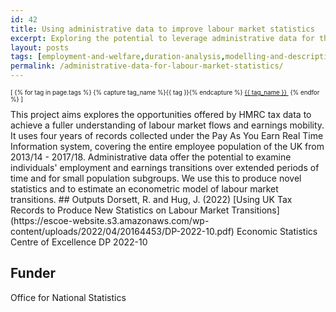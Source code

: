 ```yaml
---
id: 42
title: Using administrative data to improve labour market statistics
excerpt: Exploring the potential to leverage administrative data for the production of labour market statistics
layout: posts
tags: [employment-and-welfare,duration-analysis,modelling-and-descriptives]
permalink: /administrative-data-for-labour-market-statistics/
---
```

<div>
  <p style="font-size:.7em;">
    [
    {% for tag in page.tags %}
      {% capture tag_name %}{{ tag }}{% endcapture %}
      <a href="/{{ tag_name }}"><nobr>{{ tag_name }}</nobr>&nbsp;</a>
    {% endfor %}
    ]
  </p>
</div>
This project aims explores the opportunities offered by HMRC tax data to achieve a fuller understanding of labour market flows and earnings mobility. It uses four years of records collected under the Pay As You Earn Real Time Information system, covering the entire employee population of the UK from 2013/14 - 2017/18. Administrative data offer the potential to examine individuals' employment and earnings transitions over extended periods of time and for small population subgroups.  We use this to produce novel statistics and to estimate an econometric model of labour market transitions.
## Outputs
Dorsett, R. and Hug, J. (2022) [Using UK Tax Records to Produce New Statistics on Labour Market Transitions](https://escoe-website.s3.amazonaws.com/wp-content/uploads/2022/04/20164453/DP-2022-10.pdf) Economic Statistics Centre of Excellence DP 2022-10

## Funder
Office for National Statistics
